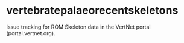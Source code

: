 vertebratepalaeorecentskeletons
===============================

Issue tracking for ROM Skeleton data in the VertNet portal (portal.vertnet.org).
